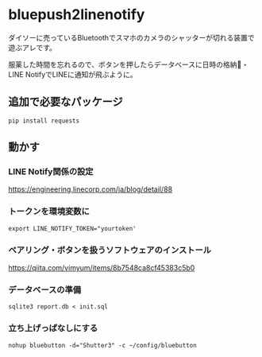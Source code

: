 # bluepush2linenotify
ダイソーに売っているBluetoothでスマホのカメラのシャッターが切れる装置で遊ぶアレです。

服薬した時間を忘れるので、ボタンを押したらデータベースに日時の格納・LINE NotifyでLINEに通知が飛ぶように。

## 追加で必要なパッケージ
````
pip install requests
````

## 動かす
### LINE Notify関係の設定
https://engineering.linecorp.com/ja/blog/detail/88
### トークンを環境変数に
````
export LINE_NOTIFY_TOKEN="yourtoken'
````

### ペアリング・ボタンを扱うソフトウェアのインストール
https://qiita.com/vimyum/items/8b7548ca8cf45383c5b0
### データベースの準備
````
sqlite3 report.db < init.sql
````

### 立ち上げっぱなしにする
````
nohup bluebutton -d="Shutter3" -c ~/config/bluebutton
````
